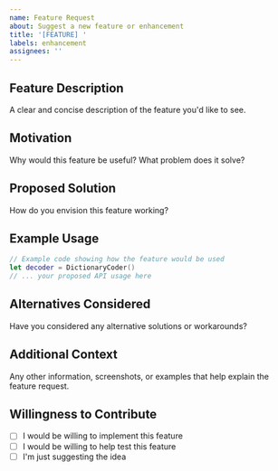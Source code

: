 ```yaml
---
name: Feature Request
about: Suggest a new feature or enhancement
title: '[FEATURE] '
labels: enhancement
assignees: ''
---
```


## Feature Description

A clear and concise description of the feature you'd like to see.

## Motivation

Why would this feature be useful? What problem does it solve?

## Proposed Solution

How do you envision this feature working?

## Example Usage

```swift
// Example code showing how the feature would be used
let decoder = DictionaryCoder()
// ... your proposed API usage here
```

## Alternatives Considered

Have you considered any alternative solutions or workarounds?

## Additional Context

Any other information, screenshots, or examples that help explain the feature request.

## Willingness to Contribute

- [ ] I would be willing to implement this feature
- [ ] I would be willing to help test this feature
- [ ] I'm just suggesting the idea
